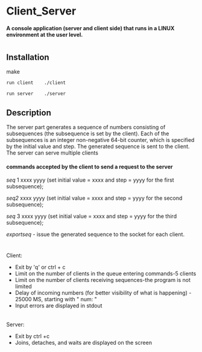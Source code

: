 # Client_Server

#### A console application (server and client side) that runs in a LINUX environment at the user level.

#  
  
## Installation  

make  

~~~html
run client    ./client
~~~  
~~~html
run server    ./server
~~~ 

## Description

The server part generates a sequence of numbers consisting of subsequences (the subsequence is set by the client). Each of the subsequences is an integer non-negative 64-bit counter, which is specified by the initial value and step.  The generated sequence is sent to the client.  
The server can serve multiple clients

#### commands accepted by the client to send a request to the server


*seq* 1 xxxx yyyy (set initial value = xxxx and step = yyyy for the first subsequence);

*seq2* xxxx yyyy (set initial value = xxxx and step = yyyy for the second subsequence);

*seq* 3 xxxx yyyy (set initial value = xxxx and step = yyyy for the third subsequence);

*exportseq* - issue the generated sequence to the socket for each client.  
  
  
#  

Client:
- Exit by 'q' or ctrl + c
- Limit on the number of clients in the queue entering commands-5 clients
- Limit on the number of clients receiving sequences-the program is not limited
- Delay of incoming numbers (for better visibility of what is happening) - 25000 MS, starting with " num: "
- Input errors are displayed in stdout  
######  
######  

Server:
- Exit by ctrl +c
- Joins, detaches, and waits are displayed on the screen
